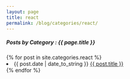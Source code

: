```yaml
---
layout: page
title: react
permalink: /blog/categories/react/
---
```


<h5> Posts by Category : {{ page.title }} </h5>
<div class="card">
    {% for post in site.categories.react %}
        <li class="category-posts">
            <span>{{ post.date | date_to_string }}</span>
            <a href="{{ post.url }}">{{ post.title }}</a>
        </li>
    {% endfor %}
</div>